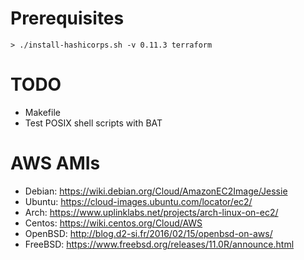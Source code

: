 
# Prerequisites

```
> ./install-hashicorps.sh -v 0.11.3 terraform
```

# TODO

* Makefile
* Test POSIX shell scripts with BAT

# AWS AMIs

* Debian: https://wiki.debian.org/Cloud/AmazonEC2Image/Jessie
* Ubuntu: https://cloud-images.ubuntu.com/locator/ec2/
* Arch: https://www.uplinklabs.net/projects/arch-linux-on-ec2/
* Centos: https://wiki.centos.org/Cloud/AWS
* OpenBSD: http://blog.d2-si.fr/2016/02/15/openbsd-on-aws/
* FreeBSD: https://www.freebsd.org/releases/11.0R/announce.html
